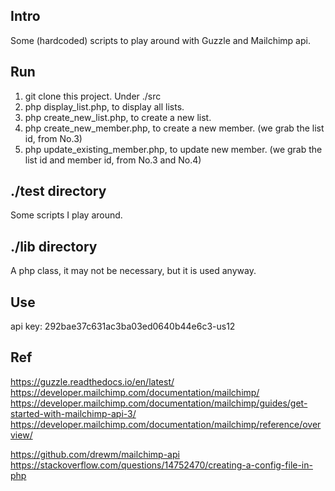 ## Intro

Some (hardcoded) scripts to play around with Guzzle and Mailchimp api.

## Run
1. git clone this project. Under ./src
2. php display_list.php, to display all lists.
3. php create_new_list.php, to create a new list.
4. php create_new_member.php, to create a new member. (we grab the list id, from No.3)
5. php update_existing_member.php, to update new member. (we grab the list id and member id, from No.3 and No.4)

## ./test directory
Some scripts I play around.

## ./lib directory
A php class, it may not be necessary, but it is used anyway.

## Use
api key: 292bae37c631ac3ba03ed0640b44e6c3-us12

## Ref
https://guzzle.readthedocs.io/en/latest/
https://developer.mailchimp.com/documentation/mailchimp/
https://developer.mailchimp.com/documentation/mailchimp/guides/get-started-with-mailchimp-api-3/
https://developer.mailchimp.com/documentation/mailchimp/reference/overview/

https://github.com/drewm/mailchimp-api
https://stackoverflow.com/questions/14752470/creating-a-config-file-in-php
